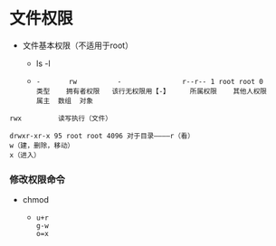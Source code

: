 # 文件权限

- 文件基本权限（不适用于root）

  - ls -l

  - ```
    -		rw			-				r--r-- 1 root root 0
    类型	  拥有者权限	  该行无权限用【-】		所属权限	其他人权限		属主  数组  对象
    ```

```
rwx			读写执行（文件）

drwxr-xr-x 95 root root 4096 对于目录————r（看）
w（建，删除，移动）
x（进入）
```

### 修改权限命令

- chmod

  - ```
    u+r
    g-w
    o=x
    ```

    

